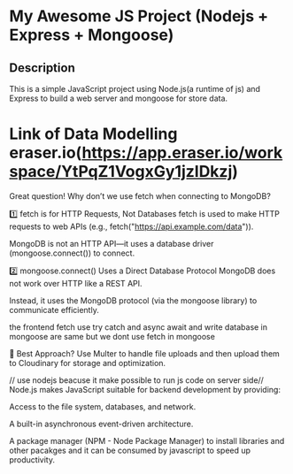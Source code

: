 # My Awesome JS Project (Nodejs + Express + Mongoose)

## Description

This is a simple JavaScript project using Node.js(a runtime of js) and Express to build a web server and mongoose for store data.

# Link of Data Modelling eraser.io(https://app.eraser.io/workspace/YtPqZ1VogxGy1jzIDkzj)

Great question! Why don’t we use fetch when connecting to MongoDB?

1️⃣ fetch is for HTTP Requests, Not Databases
fetch is used to make HTTP requests to web APIs (e.g., fetch("https://api.example.com/data")).

MongoDB is not an HTTP API—it uses a database driver (mongoose.connect()) to connect.

2️⃣ mongoose.connect() Uses a Direct Database Protocol
MongoDB does not work over HTTP like a REST API.

Instead, it uses the MongoDB protocol (via the mongoose library) to communicate efficiently.

the frontend fetch use try catch and async await and write database in mongoose are same but we dont use fetch in mongoose

🚀 Best Approach? Use Multer to handle file uploads and then upload them to Cloudinary for storage and optimization.

// use nodejs beacuse it make possible to run js code on server side//
Node.js makes JavaScript suitable for backend development by providing:

Access to the file system, databases, and network.

A built-in asynchronous event-driven architecture.

A package manager (NPM - Node Package Manager) to install libraries and other pacakges and it can be consumed by javascript to speed up productivity.
